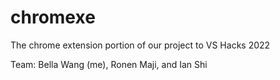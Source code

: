 # chromexe

The chrome extension portion of our project to VS Hacks 2022

Team: Bella Wang (me), Ronen Maji, and Ian Shi
